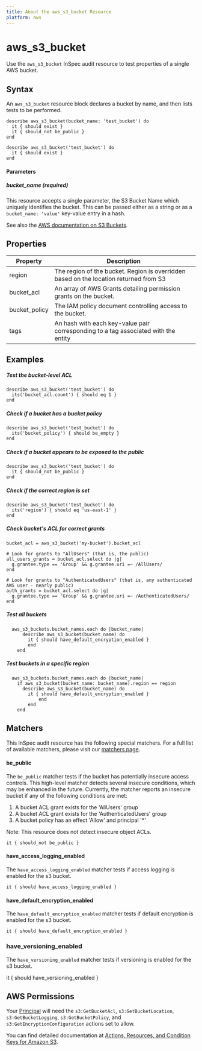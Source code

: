 ```yaml
---
title: About the aws_s3_bucket Resource
platform: aws
---
```


# aws\_s3\_bucket

Use the `aws_s3_bucket` InSpec audit resource to test properties of a single AWS bucket.

## Syntax

An `aws_s3_bucket` resource block declares a bucket by name, and then lists tests to be performed.

    describe aws_s3_bucket(bucket_name: 'test_bucket') do
      it { should exist }
      it { should_not be_public }
    end

    describe aws_s3_bucket('test_bucket') do
      it { should exist }
    end
    
#### Parameters

##### bucket_name _(required)_

This resource accepts a single parameter, the S3 Bucket Name which uniquely identifies the bucket. 
This can be passed either as a string or as a `bucket_name: 'value'` key-value entry in a hash.

See also the [AWS documentation on S3 Buckets](https://docs.aws.amazon.com/AmazonS3/latest/dev/UsingBucket.html).

## Properties

|Property      | Description|
| ---          | --- |
|region        | The region of the bucket. Region is overridden based on the location returned from S3 |
|bucket_acl    | An array of AWS Grants detailing permission grants on the bucket. |
|bucket_policy | The IAM policy document controlling access to the bucket.  |
|tags          | An hash with each key-value pair corresponding to a tag associated with the entity |

## Examples


##### Test the bucket-level ACL
    describe aws_s3_bucket('test_bucket') do
      its('bucket_acl.count') { should eq 1 }
    end

##### Check if a bucket has a bucket policy
    describe aws_s3_bucket('test_bucket') do
      its('bucket_policy') { should be_empty }
    end

##### Check if a bucket appears to be exposed to the public
    describe aws_s3_bucket('test_bucket') do
      it { should_not be_public }
    end

##### Check if the correct region is set
    describe aws_s3_bucket('test_bucket') do
      its('region') { should eq 'us-east-1' }
    end
    
##### Check bucket's ACL for correct grants
    bucket_acl = aws_s3_bucket('my-bucket').bucket_acl

    # Look for grants to "AllUsers" (that is, the public)
    all_users_grants = bucket_acl.select do |g|
      g.grantee.type == 'Group' && g.grantee.uri =~ /AllUsers/
    end

    # Look for grants to "AuthenticatedUsers" (that is, any authenticated AWS user - nearly public)
    auth_grants = bucket_acl.select do |g|
      g.grantee.type == 'Group' && g.grantee.uri =~ /AuthenticatedUsers/
    end
    
##### Test all buckets    
      aws_s3_buckets.bucket_names.each do |bucket_name|
          describe aws_s3_bucket(bucket_name) do
            it { should have_default_encryption_enabled }
            end
        end
    
##### Test buckets in a specific region    
      aws_s3_buckets.bucket_names.each do |bucket_name|
        if aws_s3_bucket(bucket_name: bucket_name).region == region
          describe aws_s3_bucket(bucket_name) do
            it { should have_default_encryption_enabled }
                end
            end
        end

## Matchers

This InSpec audit resource has the following special matchers. For a full list of available matchers, please visit our [matchers page](https://www.inspec.io/docs/reference/matchers/).

#### be_public

The `be_public` matcher tests if the bucket has potentially insecure access controls. This high-level matcher detects several insecure conditions, which may be enhanced in the future. Currently, the matcher reports an insecure bucket if any of the following conditions are met:

  1. A bucket ACL grant exists for the 'AllUsers' group
  2. A bucket ACL grant exists for the 'AuthenticatedUsers' group
  3. A bucket policy has an effect 'Allow' and principal '*'

Note: This resource does not detect insecure object ACLs.

    it { should_not be_public }

#### have_access_logging_enabled

The `have_access_logging_enabled` matcher tests if access logging is enabled for the s3 bucket.

    it { should have_access_logging_enabled }

#### have_default_encryption_enabled

The `have_default_encryption_enabled` matcher tests if default encryption is enabled for the s3 bucket.

    it { should have_default_encryption_enabled }

### have_versioning_enabled

The `have_versioning_enabled` matcher tests if versioning is enabled for the s3 bucket.

   it { should have_versioning_enabled }

## AWS Permissions

Your [Principal](https://docs.aws.amazon.com/IAM/latest/UserGuide/intro-structure.html#intro-structure-principal) will need the `s3:GetBucketAcl`, `s3:GetBucketLocation`, `s3:GetBucketLogging`, `s3:GetBucketPolicy`, and `s3:GetEncryptionConfiguration` actions set to allow.

You can find detailed documentation at [Actions, Resources, and Condition Keys for Amazon S3](https://docs.aws.amazon.com/IAM/latest/UserGuide/list_amazons3.html).
